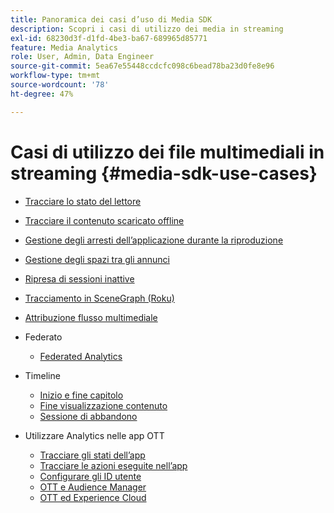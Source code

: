 ```yaml
---
title: Panoramica dei casi d’uso di Media SDK
description: Scopri i casi di utilizzo dei media in streaming
exl-id: 68230d3f-d1fd-4be3-ba67-689965d85771
feature: Media Analytics
role: User, Admin, Data Engineer
source-git-commit: 5ea67e55448ccdcfc098c6bead78ba23d0fe8e96
workflow-type: tm+mt
source-wordcount: '78'
ht-degree: 47%

---
```


# Casi di utilizzo dei file multimediali in streaming {#media-sdk-use-cases}

* [Tracciare lo stato del lettore](/help/use-cases/player-state-tracking/player-state-overview.md)
* [Tracciare il contenuto scaricato offline](using/media-use-cases/track-downloaded-content.html)
* [Gestione degli arresti dell’applicazione durante la riproduzione ](/help/use-cases/cookbook/app-interrupts.md)
* [Gestione degli spazi tra gli annunci](/help/use-cases/cookbook/fix-ad-play-ad.md)
* [Ripresa di sessioni inattive ](/help/use-cases/cookbook/resuming-inactive.md)
* [Tracciamento in SceneGraph (Roku) ](/help/use-cases/cookbook/sdk-track-scenegraph.md)
* [Attribuzione flusso multimediale](/help/use-cases/media-analytics-cookbook/media-dimensions.md)

* Federato
   * [Federated Analytics](/help/use-cases/federated-analytics.md)

* Timeline
   * [Inizio e fine capitolo](/help/use-cases/timelines/chapter-start-end.md)
   * [Fine visualizzazione contenuto](/help/use-cases/timelines/view-to-end-of-content.md)
   * [Sessione di abbandono](/help/use-cases/timelines/user-abandons-session.md)

* Utilizzare Analytics nelle app OTT
   * [Tracciare gli stati dell’app ](/help/use-cases/analytics-with-ott/track-app-states.md)
   * [Tracciare le azioni eseguite nell’app ](/help/use-cases/analytics-with-ott/track-app-actions.md)
   * [Configurare gli ID utente ](/help/use-cases/analytics-with-ott/set-user-ids.md)
   * [OTT e Audience Manager ](/help/use-cases/analytics-with-ott/ott-am.md)
   * [OTT ed Experience Cloud ](/help/use-cases/analytics-with-ott/ott-experience-cloud.md)
